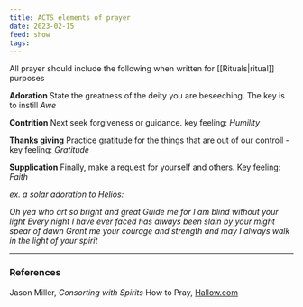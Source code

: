 ```yaml
---
title: ACTS elements of prayer
date: 2023-02-15
feed: show
tags:
---
```

All prayer should include the following when written for [[Rituals|ritual]] purposes

__Adoration__
State the greatness of the deity you are beseeching. The key is to instill _Awe_ 

**Contrition**
Next seek forgiveness or guidance. key feeling: *Humility* 

**Thanks giving**
Practice gratitude for the things that are out of our controll - key feeling: *Gratitude* 

**Supplication**
Finally, make a request for yourself and others. Key feeling: *Faith* 

*ex. a solar adoration to Helios:*

_Oh yea who art so bright and great_
_Guide me for I am blind without your light
Every night I have ever faced has always been slain by your might spear of dawn_
*Grant me your courage and strength and may I always walk in the light of your spirit* 

___
### References
 Jason Miller, *Consorting with Spirits*
 How to Pray, [Hallow.com](https://hallow.com/blog/how-to-pray-acts/)